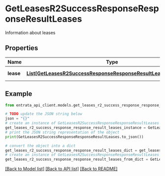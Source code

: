 # GetLeasesR2SuccessResponseResponseResultLeases

Information about leases

## Properties

Name | Type | Description | Notes
------------ | ------------- | ------------- | -------------
**lease** | [**List[GetLeasesR2SuccessResponseResponseResultLeasesLeaseInner]**](GetLeasesR2SuccessResponseResponseResultLeasesLeaseInner.md) | List of leases | 

## Example

```python
from entrata_api_client.models.get_leases_r2_success_response_response_result_leases import GetLeasesR2SuccessResponseResponseResultLeases

# TODO update the JSON string below
json = "{}"
# create an instance of GetLeasesR2SuccessResponseResponseResultLeases from a JSON string
get_leases_r2_success_response_response_result_leases_instance = GetLeasesR2SuccessResponseResponseResultLeases.from_json(json)
# print the JSON string representation of the object
print(GetLeasesR2SuccessResponseResponseResultLeases.to_json())

# convert the object into a dict
get_leases_r2_success_response_response_result_leases_dict = get_leases_r2_success_response_response_result_leases_instance.to_dict()
# create an instance of GetLeasesR2SuccessResponseResponseResultLeases from a dict
get_leases_r2_success_response_response_result_leases_from_dict = GetLeasesR2SuccessResponseResponseResultLeases.from_dict(get_leases_r2_success_response_response_result_leases_dict)
```
[[Back to Model list]](../README.md#documentation-for-models) [[Back to API list]](../README.md#documentation-for-api-endpoints) [[Back to README]](../README.md)


